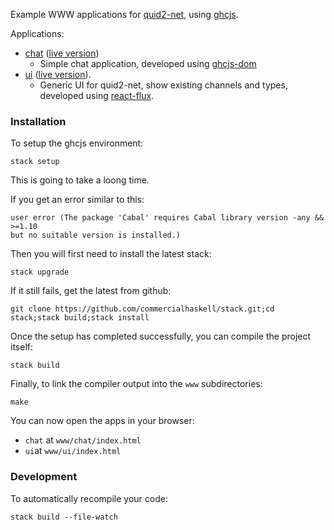 Example WWW applications for [quid2-net](https://github.com/tittoassini/quid2-net), using [ghcjs](https://github.com/ghcjs/ghcjs).

Applications:
* [chat](app/Chat/chat.hs) ([live version](http://quid2.org/app/chat))
  * Simple chat application, developed using [ghcjs-dom](https://hackage.haskell.org/package/ghcjs-dom)
* [ui](app/UI) ([live version](http://quid2.org/app/ui)).
  * Generic UI for quid2-net, show existing channels and types, developed using [react-flux](https://hackage.haskell.org/package/react-flux).

### Installation 

To setup the ghcjs environment:

```
stack setup
```

This is going to take a loong time.

If you get an error similar to this:

```
user error (The package 'Cabal' requires Cabal library version -any && >=1.10
but no suitable version is installed.)        
```

Then you will first need to install the latest stack:

```
stack upgrade
```

If it still fails, get the latest from github:

```
git clone https://github.com/commercialhaskell/stack.git;cd stack;stack build;stack install
```

Once the setup has completed successfully, you can compile the project itself:

```
stack build
```

Finally, to link the compiler output into the `www` subdirectories:

```
make
```

You can now open the apps in your browser:
* `chat` at `www/chat/index.html`
* `ui`at `www/ui/index.html` 

### Development
To automatically recompile your code:
```
stack build --file-watch
```

